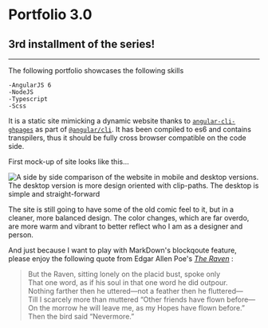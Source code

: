 # **Portfolio 3.0**

## 3rd installment of the series!
---

The following portfolio showcases the following skills

```
-AngularJS 6
-NodeJS
-Typescript
-Scss
```
It is a static site mimicking a dynamic website thanks to [`angular-cli-ghpages`][angular-cli-ghpages] as part of [`@angular/cli`][angular-cli]. It has been compiled to es6 and contains transpilers, thus it should be fully cross browser compatible on the code side.

First mock-up of site looks like this...

![A side by side comparison of the website in mobile and desktop versions. The desktop version is more design oriented with clip-paths. The desktop is simple and straight-forward][mock-up]

The site is still going to have some of the old comic feel to it, but in a cleaner, more balanced design. The color changes, which are far overdo, are more warm and vibrant to better reflect who I am as a designer and person.

And just because I want to play with MarkDown's blockqoute feature, please enjoy the following quote from Edgar Allen Poe's [_The Raven_][the-raven] :

>But the Raven, sitting lonely on the placid bust, spoke only  
That one word, as if his soul in that one word he did outpour.  
Nothing farther then he uttered—not a feather then he fluttered—  
Till I scarcely more than muttered “Other friends have flown before—  
On the morrow he will leave me, as my Hopes have flown before.”  
Then the bird said “Nevermore.”


[angular-cli-ghpages]: https://github.com/angular-schule/angular-cli-ghpages
[angular-cli]: https://github.com/angular/angular-cli
[mock-up]: https://imgur.com/ou3SKzZ
[the-raven]: https://en.wikipedia.org/wiki/The_Raven